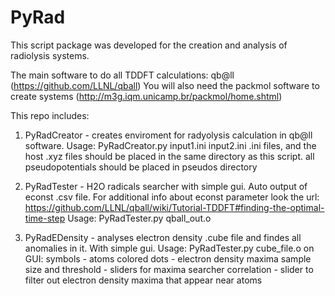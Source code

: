 # PyRad
This script package was developed for the creation and analysis of radiolysis systems.

The main software to do all TDDFT calculations: qb@ll (https://github.com/LLNL/qball)
You will also need the packmol software to create systems (http://m3g.iqm.unicamp.br/packmol/home.shtml)

This repo includes:

1) PyRadCreator - creates enviroment for radyolysis calculation in qb@ll software.
Usage: PyRadCreator.py input1.ini input2.ini
.ini files, and the host .xyz files should be placed in the same directory as this script.
all pseudopotentials should be placed in pseudos directory

2) PyRadTester - H2O radicals searcher with simple gui. Auto output of econst .csv file. 
For additional info about econst parameter look the url: https://github.com/LLNL/qball/wiki/Tutorial-TDDFT#finding-the-optimal-time-step
Usage: PyRadTester.py qball_out.o

3) PyRadEDensity - analyses electron density .cube file and findes all anomalies in it. With simple gui.
Usage: PyRadTester.py cube_file.o
on GUI: symbols - atoms
        colored dots - electron density maxima
        sample size and threshold - sliders for maxima searcher
        correlation - slider to filter out electron density maxima that appear near atoms
